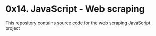 # 0x14. JavaScript - Web scraping

This repository contains source code for the web scraping JavaScript project
